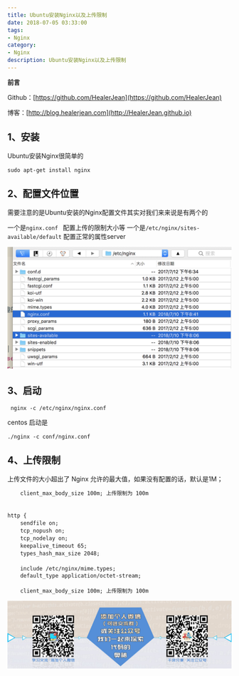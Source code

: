 ```yaml
---
title: Ubuntu安装Nginx以及上传限制
date: 2018-07-05 03:33:00
tags: 
- Nginx
category: 
- Nginx
description: Ubuntu安装Nginx以及上传限制
---
```

**前言**     

 Github：[https://github.com/HealerJean](https://github.com/HealerJean)         

 博客：[http://blog.healerjean.com](http://HealerJean.github.io)           




## 1、安装

Ubuntu安装Nginx很简单的

```
sudo apt-get install nginx

```

## 2、配置文件位置

需要注意的是Ubuntu安装的Nginx配置文件其实对我们来来说是有两个的

一个是`nginx.conf ` 配置上传的限制大小等
一个是`/etc/nginx/sites-available/default` 配置正常的属性server



![WX20180717-175813@2x](https://raw.githubusercontent.com/HealerJean/HealerJean.github.io/master/blogImages/WX20180717-175813@2x.png)


## 3、启动

```
 nginx -c /etc/nginx/nginx.conf
```

centos 启动是 

```
./nginx -c conf/nginx.conf

```


## 4、上传限制

上传文件的大小超出了 Nginx 允许的最大值，如果没有配置的话，默认是1M；


```xml
	client_max_body_size 100m; 上传限制为 100m


http {	
	sendfile on;
	tcp_nopush on;
	tcp_nodelay on;
	keepalive_timeout 65;
	types_hash_max_size 2048;
	
	include /etc/nginx/mime.types;
	default_type application/octet-stream;
	
	client_max_body_size 100m; 上传限制为 100m

```

![ContactAuthor](https://raw.githubusercontent.com/HealerJean/HealerJean.github.io/master/assets/img/artical_bottom.jpg)




<!-- Gitalk 评论 start  -->

<link rel="stylesheet" href="https://unpkg.com/gitalk/dist/gitalk.css">
<script src="https://unpkg.com/gitalk@latest/dist/gitalk.min.js"></script> 
<div id="gitalk-container"></div>    
 <script type="text/javascript">
    var gitalk = new Gitalk({
		clientID: `1d164cd85549874d0e3a`,
		clientSecret: `527c3d223d1e6608953e835b547061037d140355`,
		repo: `HealerJean.github.io`,
		owner: 'HealerJean',
		admin: ['HealerJean'],
		id: 'dw8Om763GOjyZvsT',
    });
    gitalk.render('gitalk-container');
</script> 

<!-- Gitalk end -->


